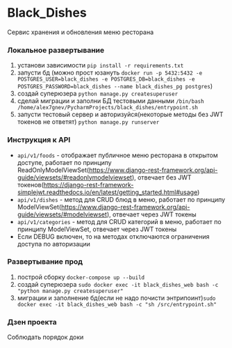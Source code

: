 # Black_Dishes
Сервис хранения и обновления меню ресторана

### Локальное развертывание
1) установи зависимости `pip install -r requirements.txt`
2) запусти бд (можно прост юзануть `docker run -p 5432:5432 -e POSTGRES_USER=black_dishes -e POSTGRES_DB=black_dishes -e POSTGRES_PASSWORD=black_dishes --name black_dishes_pg postgres`)
3) создай суперюзера `python manage.py createsuperuser`
4) сделай миграции и заполни БД тестовыми данными `/bin/bash /home/alex7gnev/PycharmProjects/black_dishes/entrypoint.sh`
5) запусти тестовый сервер и авторизуйся(некоторые методы без JWT токенов не ответят) `python manage.py runserver`

### Инструкция к API
- `api/v1/foods` - отображает публичное меню ресторана в открытом доступе, работает по принципу ReadOnlyModelViewSet(https://www.django-rest-framework.org/api-guide/viewsets/#readonlymodelviewset), отвечает без JWT токенов(https://django-rest-framework-simplejwt.readthedocs.io/en/latest/getting_started.html#usage)
- `api/v1/dishes` - метод для CRUD блюд в меню, работает по принципу ModelViewSet(https://www.django-rest-framework.org/api-guide/viewsets/#modelviewset), отвечает через JWT токены
- `api/v1/categories` - метод для CRUD категорий в меню, работает по принципу ModelViewSet, отвечает через JWT токены
- Если DEBUG включен, то на методах отключаются ограничения доступа по авторизации

### Развертывание прод
1) построй сборку `docker-compose up --build`
2) создай суперюзера `sudo docker exec -it black_dishes_web bash -c "python manage.py createsuperuser"`
3) миграции и заполнение бд(если не надо почисти энтрипоинт)`sudo docker exec -it black_dishes_web bash -c "sh /src/entrypoint.sh"`


### Дзен проекта
Соблюдать порядок доки

